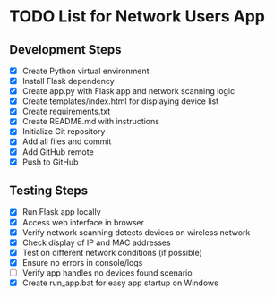 # TODO List for Network Users App

## Development Steps
- [x] Create Python virtual environment
- [x] Install Flask dependency
- [x] Create app.py with Flask app and network scanning logic
- [x] Create templates/index.html for displaying device list
- [x] Create requirements.txt
- [x] Create README.md with instructions
- [x] Initialize Git repository
- [x] Add all files and commit
- [x] Add GitHub remote
- [x] Push to GitHub

## Testing Steps
- [x] Run Flask app locally
- [x] Access web interface in browser
- [x] Verify network scanning detects devices on wireless network
- [x] Check display of IP and MAC addresses
- [x] Test on different network conditions (if possible)
- [x] Ensure no errors in console/logs
- [ ] Verify app handles no devices found scenario
- [x] Create run_app.bat for easy app startup on Windows
